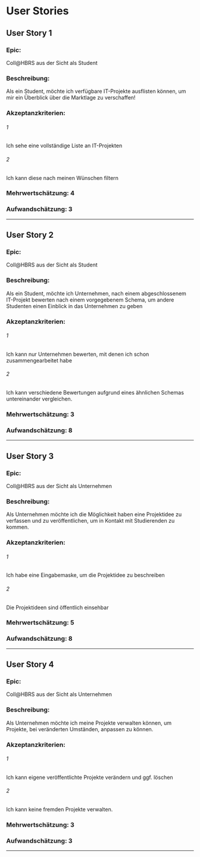 # User Stories

## User Story 1
### Epic:
Coll@HBRS aus der Sicht als Student
### Beschreibung:
Als ein Student, möchte ich verfügbare IT-Projekte ausflisten können,
um mir ein Überblick über die Marktlage zu verschaffen!
### Akzeptanzkriterien:
###### 1
Ich sehe eine vollständige Liste an IT-Projekten
###### 2
Ich kann diese nach meinen Wünschen filtern
### Mehrwertschätzung: 4
### Aufwandschätzung: 3
---

## User Story 2
### Epic:
Coll@HBRS aus der Sicht als Student
### Beschreibung:
Als ein Student, möchte ich Unternehmen, nach einem abgeschlossenem IT-Projekt
bewerten nach einem vorgegebenem Schema, um andere Studenten einen
Einblick in das Unternehmen zu geben
### Akzeptanzkriterien:
###### 1
Ich kann nur Unternehmen bewerten, mit denen ich schon zusammengearbeitet habe
###### 2
Ich kann verschiedene Bewertungen aufgrund eines ähnlichen Schemas
untereinander vergleichen.
### Mehrwertschätzung: 3
### Aufwandschätzung: 8
---

## User Story 3
### Epic:
Coll@HBRS aus der Sicht als Unternehmen
### Beschreibung:
Als Unternehmen möchte ich die Möglichkeit haben eine Projektidee zu verfassen
und zu veröffentlichen, um in Kontakt mit Studierenden zu kommen.
### Akzeptanzkriterien:
###### 1
Ich habe eine Eingabemaske, um die Projektidee zu beschreiben
###### 2
Die Projektideen sind öffentlich einsehbar
### Mehrwertschätzung: 5
### Aufwandschätzung: 8
---

## User Story 4
### Epic:
Coll@HBRS aus der Sicht als Unternehmen
### Beschreibung:
Als Unternehmen möchte ich meine Projekte verwalten können, um Projekte,
bei veränderten Umständen, anpassen zu können.
### Akzeptanzkriterien:
###### 1
Ich kann eigene veröffentlichte Projekte verändern und ggf. löschen
###### 2
Ich kann keine fremden Projekte verwalten.
### Mehrwertschätzung: 3
### Aufwandschätzung: 3
---

